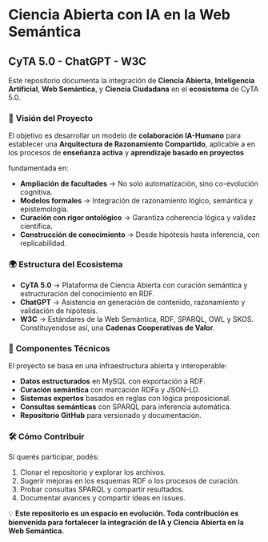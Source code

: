 # Ciencia Abierta con IA en la Web Semántica

## CyTA 5.0 - ChatGPT - W3C

Este repositorio documenta la integración de **Ciencia Abierta**, **Inteligencia Artificial**, **Web Semántica**, y **Ciencia Ciudadana** en el **ecosistema** de CyTA 5.0.

### 📌 **Visión del Proyecto**
El objetivo es desarrollar un modelo de **colaboración IA-Humano** para establecer una **Arquitectura de Razonamiento Compartido**, aplicable a en los procesos de **enseñanza activa** y **aprendizaje basado en proyectos**

fundamentada en:

- **Ampliación de facultades** → No solo automatización, sino co-evolución cognitiva.
- **Modelos formales** → Integración de razonamiento lógico, semántica y epistemología.
- **Curación con rigor ontológico** → Garantiza coherencia lógica y validez científica.
- **Construcción de conocimiento** → Desde hipótesis hasta inferencia, con replicabilidad.

### 🌍 **Estructura del Ecosistema**
- **CyTA 5.0** → Plataforma de Ciencia Abierta con curación semántica y estructuración del conocimiento en RDF.
- **ChatGPT** → Asistencia en generación de contenido, razonamiento y validación de hipótesis.
- **W3C** → Estándares de la Web Semántica, RDF, SPARQL, OWL y SKOS.
Constituyendose así, una **Cadenas Cooperativas de Valor**.
### 🚀 **Componentes Técnicos**
El proyecto se basa en una infraestructura abierta y interoperable:

- **Datos estructurados** en MySQL con exportación a RDF.
- **Curación semántica** con marcación RDFa y JSON-LD.
- **Sistemas expertos** basados en reglas con lógica proposicional.
- **Consultas semánticas** con SPARQL para inferencia automática.
- **Repositorio GitHub** para versionado y documentación.

### 🛠 **Cómo Contribuir**
Si querés participar, podés:
1. Clonar el repositorio y explorar los archivos.
2. Sugerir mejoras en los esquemas RDF o los procesos de curación.
3. Probar consultas SPARQL y compartir resultados.
4. Documentar avances y compartir ideas en issues.

💡 **Este repositorio es un espacio en evolución. Toda contribución es bienvenida para fortalecer la integración de IA y Ciencia Abierta en la Web Semántica.**

